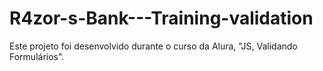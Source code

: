 # R4zor-s-Bank---Training-validation
Este projeto foi desenvolvido durante o curso da Alura, "JS, Validando Formulários".
